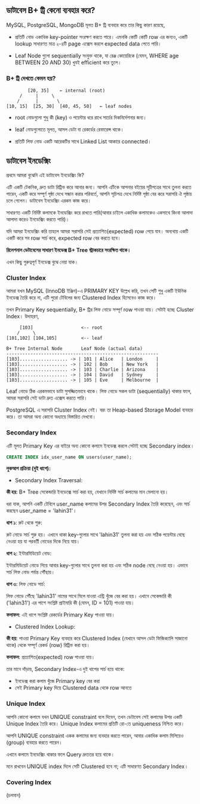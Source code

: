 ## ডাটাবেস B+ ট্রি কেনো ব্যবহার করে?

MySQL, PostgreSQL, MongoDB মূলত B+ ট্রি ব্যবহার করে তার কিছু কারণ রয়েছে,

- প্রতিটি নোড একাধিক key-pointer সংরক্ষণ করতে পারে। এমনকি কোটি কোটি row এর জন্যও, একটি lookup সাধারণত মাত্র ২-৪টি page এক্সেস করলে expected data পেতে পারি।

- Leaf Node গুলো sequentially সংযুক্ত থাকে, যা রেঞ্জ কোয়েরিকে (যেমন, WHERE age BETWEEN 20 AND 30) খুবই efficient করে তুলে।

### B+ ট্রি দেখতে কেমন হয়?

```
        [20, 35]    ← internal (root)
     /     |     \
    /      |       \
[10, 15]  [25, 30]  [40, 45, 50]   ← leaf nodes
```

- root নোডগুলো শুধু কী (key) ও পয়েন্টার ধরে রাখে সার্চের দিকনির্দেশনার জন্য।

- leaf নোডগুলোতে মূলত, আসল ডেটা বা রেকর্ডের রেফারেন্স থাকে।

- প্রতিটি লিফ নোড একটি আরেকটির সাথে Linked List আকারে connected।

## ডাটাবেস ইনডেক্সিং

প্রথমে আমরা বুঝেনি এই ডাটাবেস ইনডেক্সিং কি?

এটি একটি টেকনিক, দ্রুত ডাটা রিট্রিভ করে আনার জন্য। আপনি এটিকে আপনার বইয়ের সূচীপত্রের সাথে তুলনা করতে পারেন, একটি করে সম্পূর্ণ পৃষ্ঠা দেখে সন্ধান করার পরিবর্তে, আপনি সূচিপত্র দেখে নির্দিষ্ট পৃষ্ঠা বের করে সরাসরি ঐ পৃষ্ঠায় চলে গেলেন। ডাটাবেস ইনডেক্সিং এরকম কাজ করে।

সাধারণত একটি নির্দিষ্ট কলামকে ইনডেক্সিং করে রাখতে পারি(আবার চাইলে একাধিক কলামকেও একসাথে কিংবা আলাদা আলাদা করেও ইনডেক্সিং করতে পারি)।

যদি আমরা ইনডেক্সিং করি তাহলে আমরা সরাসরি সেই প্রত্যাশিত(expected) row পেয়ে যাব। অন্যথায় একটি একটি করে সব row সার্চ করে, expected row বের করতে হবে।

**রিলেশনাল ডেটাবেসের সাধারণ ইনডেক্স B+ Tree স্ট্রাকচারে সংরক্ষিত থাকে।**

এখন কিছু গুরুত্বপূর্ণ ইনডেক্স বুঝে নেয়া যাক।

### Cluster Index

আমরা যখন MySQL (InnoDB ইঞ্জিন)-এ PRIMARY KEY উল্লেখ করি, তখন সেটি শুধু একটি ইউনিক ইনডেক্স তৈরি করে না, এটি পুরো টেবিলের জন্য Clustered Index হিসেবেও কাজ করে।

তখন Primary Key sequentially, B+ ট্রির লিফ নোডে সম্পূর্ণ row পাওয়া যায়। সেটাই হচ্ছে Cluster Index। উদাহরণ,

```
     [103]                  <-- root
    /     \
[101,102] [104,105]         <-- leaf
```

```
B+ Tree Internal Node       Leaf Node (actual data)
---------------------------------------------------------
[103].................. -> | 101 | Alice   | London     |
[103].................. -> | 102 | Bob     | New York   |
[103].................. -> | 103 | Charlie | Arizona    |
[103].................. -> | 104 | David   | Sydney     |
[103].................. -> | 105 | Eve     | Melbourne  |

```

Leaf নোডে ঠিক এরকমভাবে ডাটা সুসজ্জিতভাবে থাকে। লিফ নোডে সকল ডাটা (sequentially) থাকার ফলে, আমরা সরাসরি সেই ডাটা দ্রুত এক্সেস করতে পারি।

PostgreSQL এ সরাসরি Cluster Index নেই। বরং তা Heap-based Storage Model ব্যবহার করে। তা আমরা অন্য কোনো অধ্যায়ে বিস্তারিত দেখবো।

### Secondary Index

এটি মূলত Primary Key এর বাইরে অন্য কোনো কলামে ইনডেক্স করলে সেটাই হচ্ছে Secondary index।

```sql
CREATE INDEX idx_user_name ON users(user_name);
```

**লুকআপ প্রক্রিয়া (দুই ধাপে):**

- Secondary Index Traversal:

**কী হয়**: B+ Tree সেকেন্ডারি ইনডেক্সে সার্চ করা হয়, যেখানে নির্দিষ্ট সার্চ কলামের মান মেলানো হয়।

ধরা যাক, আপনি একটি টেবিলে user_name কলামের উপর Secondary Index তৈরি করেছেন, এবং সার্চ করছেন user_name = 'lahin31'।

**ধাপ ১**: রুট থেকে শুরু:

রুট নোডে সার্চ শুরু হয়। এখানে থাকা key-গুলোর সাথে 'lahin31' তুলনা করা হয় এবং সঠিক পয়েন্টার বেছে নেওয়া হয় যা পরবর্তী নোডের দিকে নিয়ে যায়।

**ধাপ ২**: ইন্টারমিডিয়েট নোড:

ইন্টারমিডিয়েট নোডে গিয়ে আবার key-গুলোর সাথে তুলনা করা হয় এবং সঠিক node বেছে নেওয়া হয়। এভাবে সার্চ লিফ নোড পর্যন্ত পৌঁছায়।

**ধাপ ৩**: লিফ নোডে সার্চ:

লিফ নোডে পৌঁছে 'lahin31' নামের সাথে মিলে যাওয়া এন্ট্রি খুঁজে বের করা হয়। এখানে সেকেন্ডারি কী ('lahin31') এর পাশে সংশ্লিষ্ট প্রাইমারি কী (যেমন, ID = 101) পাওয়া যায়।

**ফলাফল**: এই ধাপে সংশ্লিষ্ট রেকর্ডের Primary Key পাওয়া যায়।

- Clustered Index Lookup:

**কী হয়**: পাওয়া Primary Key ব্যবহার করে Clustered Index (যেখানে আসল ডেটা ফিজিক্যালি সাজানো থাকে) থেকে সম্পূর্ণ রেকর্ড (row) রিট্রিভ করা হয়।

**ফলাফল**: প্রত্যাশিত(expected) row পাওয়া যায়।

তার মানে দাঁড়ায়, Secondary Index-এ দুই ধাপের সার্চ হয়ে থাকে:

- ইনডেক্স করা কলাম খুঁজে Primary key বের করা
- সেই Primary key দিয়ে Clustered data থেকে row আনতে

### Unique Index

আপনি কোনো কলামে যখন UNIQUE constraint বলে দিবেন, তখন ডেটাবেস সেই কলামের উপর একটি Unique Index তৈরি করে। Unique Index কলামের প্রতিটি রো-তে uniqueness নিশ্চিত করে।

আপনি UNIQUE constraint একক কলামের জন্য ব্যবহার করতে পারেন, আবার একাধিক কলাম মিলিয়েও (group) ব্যবহার করতে পারেন।

এখানে কলামে ইনডেক্সিং থাকার ফলে Query দ্রুততর হয়ে থাকে।

মনে রাখবেন UNIQUE index দিলে সেটি Clustered হবে না; এটি সাধারণত Secondary Index।

### Covering Index

(চলমান)
